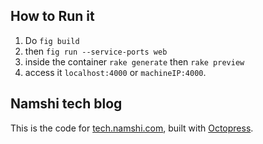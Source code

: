 ## How to Run it

1. Do `fig build`
2. then `fig run --service-ports web`
3. inside the container `rake generate` then `rake preview`
4. access it `localhost:4000` or `machineIP:4000`.

## Namshi tech blog

This is the code for [tech.namshi.com](http://tech.namshi.com), built with [Octopress](http://octopress.org/).
